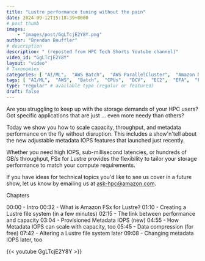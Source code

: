 ```yaml
---
title: "Lustre performance tuning without the pain"
date: 2024-09-12T15:18:39+0000
# post thumb
images:
    - "images/post/GgLTcjE2Y8Y.png"
author: "Brendan Bouffler"
# description
description: " (reposted from HPC Tech Shorts Youtube channel)"
video_id: "GgLTcjE2Y8Y"
layout: "video"
# Taxonomies
categories: [ "AI/ML",  "AWS Batch",  "AWS ParallelCluster",  "Amazon NICE DCV",  "Elastic Fabric Adapter",  "Life Sciences", ]
tags: [ "AI/ML",  "AWS",  "Batch",  "CPUs",  "DCV",  "EC2",  "EFA",  "FSx for Lustre",  "GPUs",  "HPC",  "High Performance Computing",  "Lustre",  "MPI",  "NCCL",  "ParallelCluster",  "Schedulers",  "Storage",  "autoscaling",  "aws batch",  "bioinformatics",  "cloud computing",  "dynamic IOPS",  "elastic",  "elastic fabric adapter",  "hpc instances",  "infiniband",  "job scheduling",  "scientific computing",  "supercomputing",  "technical computing",  "tightly-coupled",  "virtualization",  "vizualization",  "techshorts", ]
type: "regular" # available type (regular or featured)
draft: false
---
```


Are you struggling to keep up with the storage demands of your HPC users? Got specific applications that are just ... even more needy than others?

Today we show you how to scale capacity, throughput, and metadata performance on the fly without disruption. This includes a show'n'tell about the new adjustable metadata IOPS features that launched just recently.

Whether you need high IOPS, sub-millisecond latencies, or hundreds of GB/s throughput, FSx for Lustre provides the flexibility to tailor your storage performance to match your compute requirements.

If you have ideas for technical topics you'd like to see us cover in a future show, let us know by emailing us at ask-hpc@amazon.com.

Chapters

00:00 - Intro
00:32 - What is Amazon FSx for Lustre?
01:10 - Creating a Lustre file system (in a few minutes) 
02:15 - The link between performance and capacity
03:04 - Provisioned Metadata IOPS (new)
04:55 - How Metadata IOPS can scale with capacity, too
05:45 - Data compression (for free)
07:42 - Altering a Lustre file system later
09:08 - Changing metadata IOPS later, too

{{< youtube GgLTcjE2Y8Y >}}